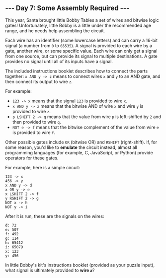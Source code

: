 ## --- Day 7: Some Assembly Required ---

This year, Santa brought little Bobby Tables a set of wires and bitwise logic gates!  Unfortunately, little Bobby is a little under the recommended age range, and he needs help assembling the circuit.

Each wire has an identifier (some lowercase letters) and can carry a 16-bit signal (a number from ``0`` to ``65535``).  A signal is provided to each wire by a gate, another wire, or some specific value. Each wire can only get a signal from one source, but can provide its signal to multiple destinations.  A gate provides no signal until all of its inputs have a signal.

The included instructions booklet describes how to connect the parts together: ``x AND y -> z`` means to connect wires ``x`` and ``y`` to an AND gate, and then connect its output to wire ``z``.

For example:

* ``123 -> x`` means that the signal ``123`` is provided to wire ``x``.
* ``x AND y -> z`` means that the bitwise AND of wire ``x`` and wire ``y`` is provided to wire ``z``.
* ``p LSHIFT 2 -> q`` means that the value from wire ``p`` is left-shifted by ``2`` and then provided to wire ``q``.
* ``NOT e -> f`` means that the bitwise complement of the value from wire ``e`` is provided to wire ``f``.

Other possible gates include ``OR`` (bitwise OR) and ``RSHIFT`` (right-shift).  If, for some reason, you'd like to **emulate** the circuit instead, almost all programming languages (for example, C, JavaScript, or Python) provide operators for these gates.

For example, here is a simple circuit:

    123 -> x
    456 -> y
    x AND y -> d
    x OR y -> e
    x LSHIFT 2 -> f
    y RSHIFT 2 -> g
    NOT x -> h
    NOT y -> i

After it is run, these are the signals on the wires:

    d: 72
    e: 507
    f: 492
    g: 114
    h: 65412
    i: 65079
    x: 123
    y: 456

In little Bobby's kit's instructions booklet (provided as your puzzle input), what signal is ultimately provided to **wire ``a``**?

